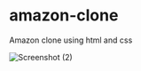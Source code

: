 # amazon-clone
Amazon clone using html and css

![Screenshot (2)](https://github.com/Preetam-mahakhuda/amazon-clone/assets/113490416/f62b71b4-0926-49ff-977c-f099532a5daa)
